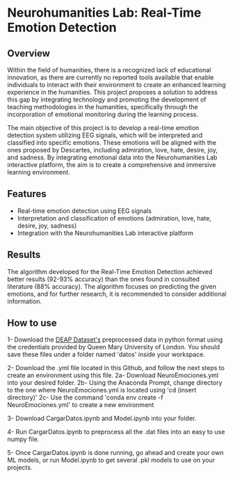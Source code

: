 # Neurohumanities Lab: Real-Time Emotion Detection

## Overview
Within the field of humanities, there is a recognized lack of educational innovation, as there are currently no reported tools available that enable individuals to interact with their environment to create an enhanced learning experience in the humanities. This project proposes a solution to address this gap by integrating technology and promoting the development of teaching methodologies in the humanities, specifically through the incorporation of emotional monitoring during the learning process. 

The main objective of this project is to develop a real-time emotion detection system utilizing EEG signals, which will be interpreted and classified into specific emotions. These emotions will be aligned with the ones proposed by Descartes, including admiration, love, hate, desire, joy, and sadness. By integrating emotional data into the Neurohumanities Lab interactive platform, the aim is to create a comprehensive and immersive learning environment.

## Features
- Real-time emotion detection using EEG signals
- Interpretation and classification of emotions (admiration, love, hate, desire, joy, sadness)
- Integration with the Neurohumanities Lab interactive platform

## Results
The algorithm developed for the Real-Time Emotion Detection achieved better results (92-93% accuracy) than the ones found in consulted literature (88% accuracy). The algorithm focuses on predicting the given emotions, and for further research, it is recommended to consider additional information.

## How to use
1- Download the [DEAP Dataset's](https://www.eecs.qmul.ac.uk/mmv/datasets/deap/download.html) preprocessed data in python format using the credentials provided by Queen Mary University of London. You should save these files under a folder named 'datos' inside your workspace.

2- Download the .yml file located in this Github, and follow the next steps to create an environment using this file. 
  2a- Download NeuroEmociones.yml into your desired folder.
  2b- Using the Anaconda Prompt, change directory to the one where NeuroEmociones.yml is located using 'cd (insert directory)'
  2c- Use the command 'conda env create -f NeuroEmociones.yml' to create a new environment

3- Download CargarDatos.ipynb and Model.ipynb into your folder.

4- Run CargarDatos.ipynb to preprocess all the .dat files into an easy to use numpy file. 

5- Once CargarDatos.ipynb is done running, go ahead and create your own ML models, or run Model.ipynb to get several .pkl models to use on your projects. 
